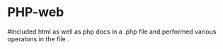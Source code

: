 # PHP-web
#included html as well as php docs in a .php file and performed various operatons in the file .
